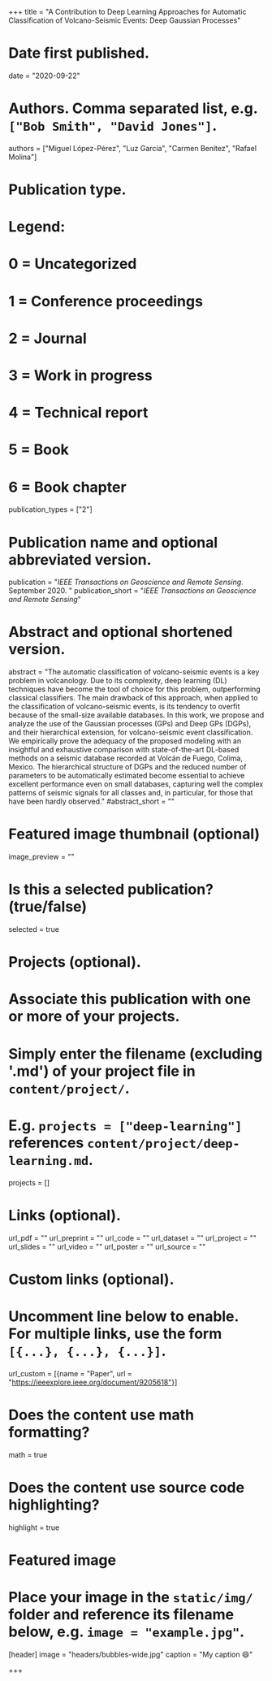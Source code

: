 +++
title = "A Contribution to Deep Learning Approaches for Automatic Classification of Volcano-Seismic Events: Deep Gaussian Processes"

# Date first published.
date = "2020-09-22"

# Authors. Comma separated list, e.g. `["Bob Smith", "David Jones"]`.
authors = ["Miguel López-Pérez", "Luz García", "Carmen Benítez",
"Rafael Molina"]

# Publication type.
# Legend:
# 0 = Uncategorized
# 1 = Conference proceedings
# 2 = Journal
# 3 = Work in progress
# 4 = Technical report
# 5 = Book
# 6 = Book chapter
publication_types = ["2"]

# Publication name and optional abbreviated version.
publication = "*IEEE Transactions on Geoscience and Remote Sensing*. September 2020. "
publication_short = "*IEEE Transactions on Geoscience and Remote Sensing*"

# Abstract and optional shortened version.
abstract = "The automatic classification of volcano-seismic events is a key problem in volcanology. Due to its complexity, deep learning (DL) techniques have become the tool of  choice for this problem, outperforming classical classifiers. The main drawback of this approach, when applied to the classification of volcano-seismic events, is its tendency to overfit because of the small-size available databases. In this work, we propose and analyze the use of the Gaussian processes (GPs) and Deep GPs (DGPs), and their hierarchical extension, for volcano-seismic event classification. We empirically prove the adequacy of the proposed modeling with an insightful and exhaustive comparison with state-of-the-art DL-based methods on a seismic database recorded at Volcán de Fuego, Colima, Mexico. The hierarchical structure of DGPs and the reduced number of parameters to be automatically estimated become essential to achieve excellent performance even on small databases, capturing well the complex patterns of seismic signals for all classes and, in particular, for those that have been hardly observed."
#abstract_short = ""
# Featured image thumbnail (optional)
image_preview = ""

# Is this a selected publication? (true/false)
selected = true

# Projects (optional).
#   Associate this publication with one or more of your projects.
#   Simply enter the filename (excluding '.md') of your project file in `content/project/`.
#   E.g. `projects = ["deep-learning"]` references `content/project/deep-learning.md`.
projects = []

# Links (optional).
url_pdf = ""
url_preprint = ""
url_code = ""
url_dataset = ""
url_project = ""
url_slides = ""
url_video = ""
url_poster = ""
url_source = ""

# Custom links (optional).
#   Uncomment line below to enable. For multiple links, use the form `[{...}, {...}, {...}]`.
url_custom = [{name = "Paper", url = "https://ieeexplore.ieee.org/document/9205618"}]

# Does the content use math formatting?
math = true

# Does the content use source code highlighting?
highlight = true

# Featured image
# Place your image in the `static/img/` folder and reference its filename below, e.g. `image = "example.jpg"`.
[header]
image = "headers/bubbles-wide.jpg"
caption = "My caption 😄"

+++
